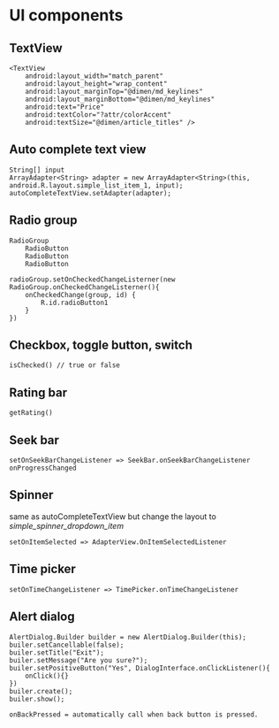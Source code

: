 # UI components

## TextView

```
<TextView
    android:layout_width="match_parent"
    android:layout_height="wrap_content"
    android:layout_marginTop="@dimen/md_keylines"
    android:layout_marginBottom="@dimen/md_keylines"
    android:text="Price"
    android:textColor="?attr/colorAccent"
    android:textSize="@dimen/article_titles" />
```

## Auto complete text view

```
String[] input
ArrayAdapter<String> adapter = new ArrayAdapter<String>(this, android.R.layout.simple_list_item_1, input);
autoCompleteTextView.setAdapter(adapter);
```

## Radio group

```
RadioGroup
    RadioButton
    RadioButton
    RadioButton

radioGroup.setOnCheckedChangeListerner(new RadioGroup.onCheckedChangeListerner(){
    onCheckedChange(group, id) {
        R.id.radioButton1
    }
})
```

## Checkbox, toggle button, switch

```
isChecked() // true or false
```

## Rating bar

```
getRating()
```

## Seek bar

```
setOnSeekBarChangeListener => SeekBar.onSeekBarChangeListener
onProgressChanged
```

## Spinner

same as autoCompleteTextView but change the layout to
_simple_spinner_dropdown_item_

```
setOnItemSelected => AdapterView.OnItemSelectedListener
```

## Time picker

```
setOnTimeChangeListener => TimePicker.onTimeChangeListener
```

## Alert dialog

```
AlertDialog.Builder builder = new AlertDialog.Builder(this);
builer.setCancellable(false);
builer.setTitle("Exit");
builer.setMessage("Are you sure?");
builer.setPositiveButton("Yes", DialogInterface.onClickListener(){
    onClick(){}
})
builer.create();
builer.show();

onBackPressed = automatically call when back button is pressed.
```
